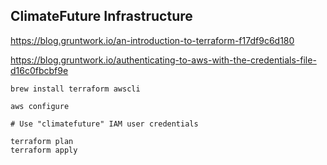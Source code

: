## ClimateFuture Infrastructure

https://blog.gruntwork.io/an-introduction-to-terraform-f17df9c6d180

https://blog.gruntwork.io/authenticating-to-aws-with-the-credentials-file-d16c0fbcbf9e

```
brew install terraform awscli
```

```
aws configure

# Use "climatefuture" IAM user credentials
```

```
terraform plan
terraform apply
```
